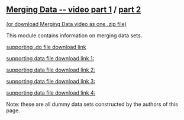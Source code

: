 ## [Merging Data -- video part 1](https://pjakiela.github.io/stata/mergingdataPart1.mp4) / [part 2](https://pjakiela.github.io/stata/mergingdataPart2.mp4) 
[(or download Merging Data video as one .zip file)](https://pjakiela.github.io/stata/mergingdata.mp4.zip)
<!-- ## [Merging Data -- video uploaded as .zip file due to size](https://pjakiela.github.io/stata/mergingdata.mp4.zip) -->

This module contains information on merging data sets.

[supporting .do file download link](https://pjakiela.github.io/stata/mergingdata.do)

[supporting data file download link 1:](https://pjakiela.github.io/stata/classdata1.dta)

[supporting data file download link 2:](https://pjakiela.github.io/stata/classdata2.dta)

[supporting data file download link 3:](https://pjakiela.github.io/stata/food-orders.dta)

[supporting data file download link 4:](https://pjakiela.github.io/stata/food-prices.dta)

Note: these are all dummy data sets constructed by the authors of this page.

